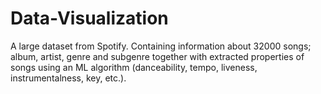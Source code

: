 # Data-Visualization

A large dataset from Spotify. Containing information about 32000 songs; album, artist, genre and subgenre together with extracted properties of songs using an ML algorithm (danceability, tempo, liveness, instrumentalness, key, etc.).
